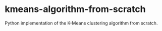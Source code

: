 # kmeans-algorithm-from-scratch
Python implementation of the K-Means clustering algorithm from scratch.
